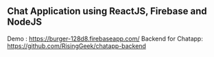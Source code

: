 ## Chat Application using ReactJS, Firebase and NodeJS

Demo : https://burger-128d8.firebaseapp.com/
Backend for Chatapp: https://github.com/RisingGeek/chatapp-backend 
